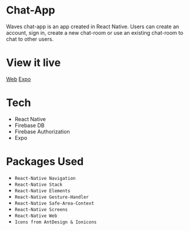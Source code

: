 # Chat-App

Waves chat-app is an app created in React Native. Users can create an account,
sign in, create a new chat-room or use an existing chat-room to chat to other
users.

# View it live

[Web](https://chat-f7da7.web.app/)
[Expo](https://expo.io/@andrea.osmar/projects/Chat)

# Tech

- React Native
- Firebase DB
- Firebase Authorization
- Expo

# Packages Used

- `React-Native Navigation`
- `React-Native Stack`
- `React-Native Elements`
- `React-Native Gesture-Handler`
- `React-Native Safe-Area-Context`
- `React-Native Screens`
- `React-Native Web`
- `Icons from AntDesign & Ionicons`
